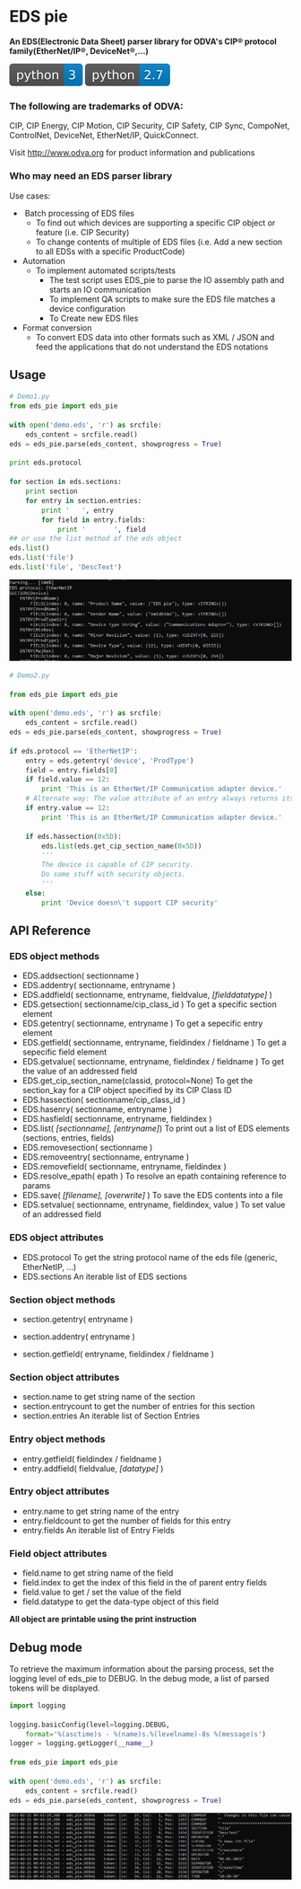 # EDS pie

**An EDS(Electronic Data Sheet) parser library for ODVA's CIP® protocol family(EtherNet/IP®, DeviceNet®,...)**

![python version3](readme-images/py3-badge.svg "python version 3") ![python version27](readme-images/py27-badge.svg "python version 2.7")


### The following are trademarks of ODVA:
CIP, CIP Energy, CIP Motion, CIP Security, CIP Safety, CIP Sync, CompoNet, ControlNet, DeviceNet,
EtherNet/IP, QuickConnect.

Visit http://www.odva.org for product information and publications

### Who may need an EDS parser library

Use cases:

- ​	Batch processing of EDS files
  - To find out which devices are supporting a specific CIP object or feature (i.e. CIP Security)
  - To change contents of multiple of EDS files (i.e. Add a new section to all EDSs with a specific ProductCode)
- Automation
  - To implement automated scripts/tests
    - The test script uses EDS_pie to parse the IO assembly path and starts an IO communication
    - To implement QA scripts to make sure the EDS file matches a device configuration
    - To Create new EDS files
- Format conversion
  - To convert EDS data into other formats such as XML / JSON and feed the applications that do not understand the EDS notations



## Usage

```python
# Demo1.py
from eds_pie import eds_pie

with open('demo.eds', 'r') as srcfile:
    eds_content = srcfile.read()
eds = eds_pie.parse(eds_content, showprogress = True)

print eds.protocol

for section in eds.sections:
    print section
    for entry in section.entries:
        print '   ', entry
        for field in entry.fields:
            print '       ', field
## or use the list method of the eds object
eds.list()
eds.list('file')
eds.list('file', 'DescText')
```

![image-demo1](readme-images/image-demo1.png)



```python
# Demo2.py

from eds_pie import eds_pie

with open('demo.eds', 'r') as srcfile:
    eds_content = srcfile.read()
eds = eds_pie.parse(eds_content, showprogress = True)

if eds.protocol == 'EtherNetIP':
    entry = eds.getentry('device', 'ProdType')
    field = entry.fields[0]
    if field.value == 12:
        print 'This is an EtherNet/IP Communication adapter device.'
    # Alternate way: The value attribute of an entry always returns its first field value.
    if entry.value == 12:
        print 'This is an EtherNet/IP Communication adapter device.'

    if eds.hassection(0x5D):
        eds.list(eds.get_cip_section_name(0x5D))
        '''
        The device is capable of CIP security.
        Do some stuff with security objects.
        '''
    else:
        print 'Device doesn\'t support CIP security'


```



## API Reference

### EDS object methods

- EDS.addsection( sectionname )
- EDS.addentry( sectionname, entryname )
- EDS.addfield( sectionname, entryname, fieldvalue, *[fielddatatype]* )
- EDS.getsection( sectionname/cip_class_id ) To get a specific section element
- EDS.getentry( sectionname, entryname ) To get a sepecific entry element
- EDS.getfield( sectionname, entryname, fieldindex / fieldname ) To get a sepecific field element
- EDS.getvalue( sectionname, entryname, fieldindex / fieldname ) To get the value of an addressed field
- EDS.get_cip_section_name(classid, protocol=None) To get the section_kay for a CIP object specified by its CIP Class ID
- EDS.hassection( sectionname/cip_class_id )
- EDS.hasenry( sectionname, entryname )
- EDS.hasfield( sectionname, entryname, fieldindex )
- EDS.list( *[sectionname],* *[entryname]*) To print out a list of EDS elements (sections, entries, fields)
- EDS.removesection( sectionname )
- EDS.removeentry( sectionname, entryname )
- EDS.removefield( sectionname, entryname, fieldindex )
- EDS.resolve_epath( epath ) To resolve an epath containing reference to params
- EDS.save( *[filename], [overwrite]* )	To save the EDS contents into a file
- EDS.setvalue( sectionname, entryname, fieldindex, value ) To set value of an addressed field

### EDS object attributes

- EDS.protocol 	To get the string protocol name of the eds file (generic, EtherNetIP, ...)
- EDS.sections  An iterable list of EDS sections

### Section object methods

- section.getentry( entryname )

- section.addentry( entryname )
- section.getfield( entryname, fieldindex / fieldname )

### Section object attributes

- section.name			to get string name of the section
- section.entrycount   to get the number of entries for this section
- section.entries         An iterable list of Section Entries

### Entry object methods

- entry.getfield( fieldindex / fieldname )
- entry.addfield( fieldvalue, *[datatype]* )

### Entry object attributes

- entry.name			to get string name of the entry
- entry.fieldcount   to get the number of fields for this entry
- entry.fields          An iterable list of Entry Fields

### Field object attributes

- field.name			to get string name of the field
- field.index            to get the index of this field in the of parent entry fields
- field.value            to get / set the value of the field
- field.datatype       to get the data-type object of this field



**All object are printable using the print instruction**





## Debug mode

To retrieve the maximum information about the parsing process, set the logging level of eds_pie to DEBUG. In the debug mode, a list of parsed tokens will be displayed.

```python
import logging

logging.basicConfig(level=logging.DEBUG,
    format='%(asctime)s - %(name)s.%(levelname)-8s %(message)s')
logger = logging.getLogger(__name__)

from eds_pie import eds_pie

with open('demo.eds', 'r') as srcfile:
    eds_content = srcfile.read()
eds = eds_pie.parse(eds_content, showprogress = True)
```

![image-debugmode](readme-images/image-debug-mode.png)

